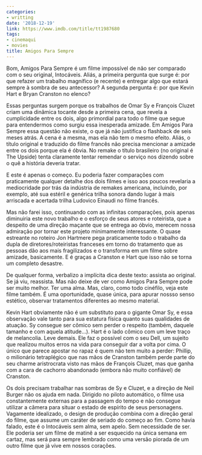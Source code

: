 ```yaml
---
categories:
- writting
date: '2018-12-19'
link: https://www.imdb.com/title/tt1987680
tags:
- cinemaqui
- movies
title: Amigos Para Sempre
---
```


Bom, Amigos Para Sempre é um filme impossível de não ser comparado com o seu original, Intocáveis. Aliás, a primeira pergunta que surge é: por que refazer um trabalho magnífico (e recente) e entregar algo que estará sempre à sombra de seu antecessor? A segunda pergunta é: por que Kevin Hart e Bryan Cranston no elenco?

Essas perguntas surgem porque os trabalhos de Omar Sy e François Cluzet criam uma dinâmica tocante desde a primeira cena, que revela a cumplicidade entre os dois, algo primordial para todo o filme que segue para entendermos como surgiu essa inesperada amizade. Em Amigos Para Sempre essa questão não existe, o que já não justifica o flashback de seis meses atrás. A cena é a mesma, mas ela não tem o mesmo efeito. Aliás, o título original e traduzido do filme francês não precisa mencionar a amizade entre os dois porque ela é óbvia. No remake o título brasileiro (no original é The Upside) tenta claramente tentar remendar o serviço nos dizendo sobre o quê a história deveria tratar.

E este é apenas o começo. Eu poderia fazer comparações com praticamente qualquer detalhe dos dois filmes e isso aos poucos revelaria a mediocridade por trás da indústria de remakes americana, incluindo, por exemplo, até sua estéril e genérica trilha sonora dando lugar à mais arriscada e acertada trilha Ludovico Einaudi no filme francês.

Mas não farei isso, continuando com as infinitas comparações, pois apenas diminuiria este novo trabalho e o esforço de seus atores e roteirista, que a despeito de uma direção maçante que se entrega ao óbvio, merecem nossa admiração por tornar este projeto minimamente interessante. O quase estreante no roteiro Jon Hartmere pega praticamente todo o trabalho da dupla de diretores/roteiristas franceses em torno do tratamento que as pessoas dão aos mais fragilizados e o transforma em um filme sobre amizade, basicamente. E é graças a Cranston e Hart que isso não se torna um completo desastre.

De qualquer forma, verbalizo a implícita dica deste texto: assista ao original. Se já viu, reassista. Mas não deixe de ver como Amigos Para Sempre pode ser muito melhor. Ter uma alma. Mas, claro, como todo cinéfilo, veja este filme também. É uma oportunidade, quase única, para apurar nossso senso estético, observar tratamentos diferentes ao mesmo material.

Kevin Hart obviamente não é um substituto para o gigante Omar Sy, e essa observação vale tanto para sua estatura física quanto suas qualidades de atuação. Sy consegue ser cômico sem perder o respeito (também, daquele tamanho e com aquela atitude...). Hart é o lado cômico com um leve traço de melancolia. Leve demais. Ele faz o possível com o seu Dell, um sujeito que realizou muitos erros na vida para conseguir dar a volta por cima. O único que parece apostar no rapaz é quem não tem muito a perder: Phillip, o milionário tetraplégico que nas mãos de Cranston também perde parte do seu charme aristrocrata visto nas mãos de François Cluzet, mas que ganha com a cara de cachorro abandonado (embora não muito confiável) de Cranston.

Os dois precisam trabalhar nas sombras de Sy e Cluzet, e a direção de Neil Burger não os ajuda em nada. Dirigido no piloto automático, o filme usa constantemente externas para a passagem do tempo e não consegue utilizar a câmera para situar o estado de espírito de seus personagens. Vagamente idealizado, o design de produção combina com a direção geral do filme, que assume um caráter de seriado do começo ao fim. Como havia falado, este é o Intocáveis sem alma, sem apelo. Sem necessidade de ser. Ele poderia ser um filme de matinê a ser esquecido na única semana em cartaz, mas será para sempre lembrado como uma versão piorada de um outro filme que já vive em nossos corações.